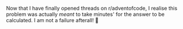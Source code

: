 Now that I have finally opened threads on r/adventofcode, I realise this problem was actually _meant_ to take minutes' for the answer to be calculated. I am not a failure afterall! 🥹
